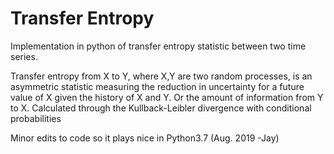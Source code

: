 # Transfer Entropy

Implementation in python of transfer entropy statistic between two time series.  

Transfer entropy from X to Y, where X,Y are two random processes, is an asymmetric statistic measuring the reduction in uncertainty for a future value of X given the history of X and Y. Or the amount of information from Y to X. Calculated through the Kullback-Leibler divergence with conditional probabilities

Minor edits to code so it plays nice in Python3.7 (Aug. 2019 -Jay)
